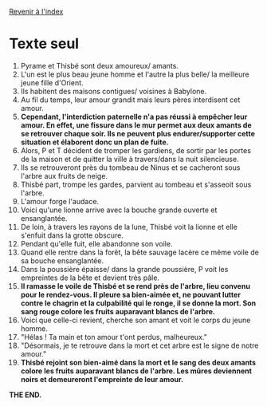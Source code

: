 <a href="/">Revenir à l'index</a>

# Texte seul

1. Pyrame et Thisbé sont deux amoureux/ amants. 
2. L'un est le plus beau jeune homme et l'autre la plus belle/ la meilleure jeune fille d'Orient.
3. Ils habitent des maisons contigues/ voisines à Babylone.
4. Au fil du temps, leur amour grandit mais leurs pères interdisent cet amour. 
5. __Cependant, l'interdiction paternelle n'a pas réussi à empêcher leur amour. En effet, une fissure dans le mur permet aux deux amants de se retrouver chaque soir. Ils ne peuvent plus endurer/supporter cette situation et élaborent donc un plan de fuite.__
6. Alors, P et T décident de tromper les gardiens, de sortir par les portes de la maison et de quitter la ville à travers/dans la nuit silencieuse. 
7. Ils se retrouveront près du tombeau de Ninus et se cacheront sous l'arbre aux fruits de neige.
8. Thisbé part, trompe les gardes, parvient au tombeau et s'asseoit sous l'arbre.
9. L'amour forge l'audace. 
10. Voici qu'une lionne arrive avec la bouche grande ouverte et ensanglantée. 
11. De loin, à travers les rayons de la lune, Thisbé voit la lionne et elle s'enfuit dans la grotte obscure. 
12. Pendant qu'elle fuit, elle abandonne son voile.
13. Quand elle rentre dans la forêt, la bête sauvage lacère ce même voile de sa bouche ensanglantée.
14. Dans la poussière épaisse/ dans la grande poussière, P voit les empreintes de la bête et devient très pâle. 
15. __Il ramasse le voile de Thisbé et se rend près de l'arbre, lieu convenu pour le rendez-vous. Il pleure sa bien-aimée et, ne pouvant lutter contre le chagrin et la culpabilité qui le ronge, il se donne la mort. Son sang rouge colore les fruits auparavant blancs de l'arbre.__
16. Voici que celle-ci revient, cherche son amant et voit le corps du jeune homme. 
17. "Hélas ! Ta main et ton amour t'ont perdus, malheureux."
18. "Désormais, je te retrouve dans la mort et cet arbre est le signe de notre amour."
19. __Thisbé rejoint son bien-aimé dans la mort et le sang des deux amants colore les fruits auparavant blancs de l'arbre. Les mûres deviennent noirs et demeureront l'empreinte de leur amour.__

__THE END.__
